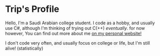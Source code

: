 # Trip's Profile
Hello, I'm a Saudi Arabian college student. I code as a hobby, and usually use C#, although I'm thinking of trying out C(++) *eventually*. for now however, You can find out more about me [on my personal website!](https://trps.dev)

I don't code very often, and usually focus on college or life, but I'm still alive! (statistically)
